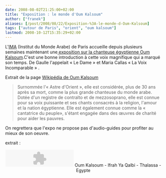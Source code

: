 ```yaml
---
date: 2008-08-02T21:25:00+02:00
title: "Exposition : le monde d'Oum Kalsoum"
author: ["franek"]
aliases: [/post/2008/08/22/Exposition-%3A-le-monde-d-Oum-Kalsoum]
tags: ["autour de Paris", "orient", "oum kalsoum"]
lastmod: 2008-10-12T15:35:29+02:00
---
```

L'[IMA](http://www.imarabe.org/) (Institut du Monde Arabe) de Paris accueille depuis plusieurs semaines maintenant une[ exposition sur la chanteuse égyptienne Oum Kalsoum](http://www.imarabe.org/temp/expo.html).C'est une bonne introduction à cette voix magnifique qui a marqué son temps. De Gaulle l'appelait « Le Dame » et Maria Callas « La Voix Incomparable » .

Extrait de la page [Wikipédia de Oum Kalsoum](http://fr.wikipedia.org/wiki/Oum_Kalsoum)

> Surnommée l'« Astre d'Orient », elle est considérée, plus de 30 ans après sa mort, comme la plus grande chanteuse du monde arabe. Dotée d'un registre de contralto et de mezzosoprano, elle est connue pour sa voix puissante et ses chants consacrés à la religion, l'amour et la nation égyptienne. Elle est également connue comme la « cantatrice du peuple», s'étant engagée dans des œuvres de charité pour aider les pauvres.

On regrettera que l'expo ne propose pas d'audio-guides pour profiter au mieux de son oeuvre.

extrait :

<div class="external-media" style="margin: 1em auto; text-align: center;"><object data="http://www.deezer.com/embedded/small-widget-v2.swf?idSong=618543&colorBackground=0x555552&textColor1=0xFFFFFF&colorVolume=0x39D1FD&autoplay=0" height="55" type="application/x-shockwave-flash" width="220"></object>  
Oum Kalsoum - Ifrah Ya Qalbi - Thalassa - Egypte </div>
